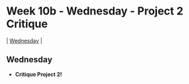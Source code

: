 # Week 10b - Wednesday - Project 2 Critique

| [Wednesday](#wednesday) | 

## Wednesday

- **Critique Project 2!**
